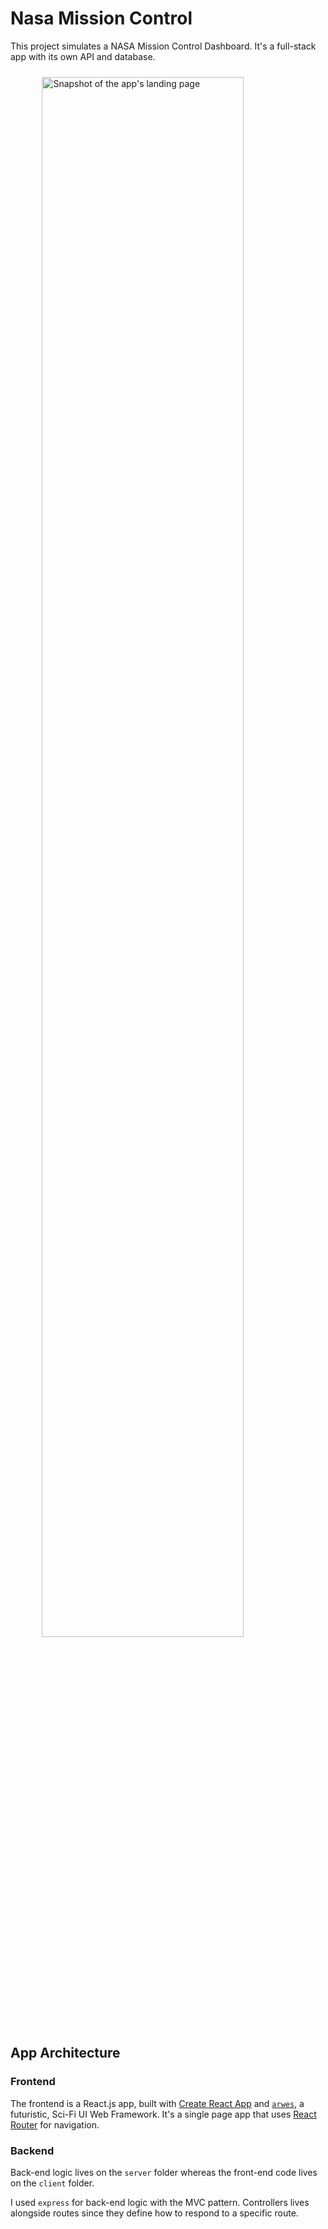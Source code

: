 # Nasa Mission Control

This project simulates a NASA Mission Control Dashboard. It's a full-stack app with its own API and database.

<img src="./home.png" alt="Snapshot of the app's landing page" style="display: block; width: 80%; margin: 24px auto;" />

## App Architecture

### Frontend

The frontend is a React.js app, built with [Create React App](https://create-react-app.dev) and [`arwes`](https://github.com/arwes/arwes), a futuristic, Sci-Fi UI Web Framework. It's a single page app that uses [React Router](https://reactrouter.com/) for navigation.

### Backend

Back-end logic lives on the `server` folder whereas the front-end code lives on the `client` folder.

I used `express` for back-end logic with the MVC pattern. Controllers lives alongside routes since they define how to respond to a specific route.
